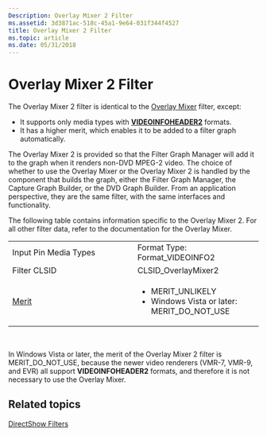 ```yaml
---
Description: Overlay Mixer 2 Filter
ms.assetid: 3d3871ac-518c-45a1-9e64-031f344f4527
title: Overlay Mixer 2 Filter
ms.topic: article
ms.date: 05/31/2018
---
```


# Overlay Mixer 2 Filter

The Overlay Mixer 2 filter is identical to the [Overlay Mixer](overlay-mixer-filter.md) filter, except:

-   It supports only media types with [**VIDEOINFOHEADER2**](/previous-versions/windows/desktop/api/dvdmedia/ns-dvdmedia-videoinfoheader2) formats.
-   It has a higher merit, which enables it to be added to a filter graph automatically.

The Overlay Mixer 2 is provided so that the Filter Graph Manager will add it to the graph when it renders non-DVD MPEG-2 video. The choice of whether to use the Overlay Mixer or the Overlay Mixer 2 is handled by the component that builds the graph, either the Filter Graph Manager, the Capture Graph Builder, or the DVD Graph Builder. From an application perspective, they are the same filter, with the same interfaces and functionality.

The following table contains information specific to the Overlay Mixer 2. For all other filter data, refer to the documentation for the Overlay Mixer.



<table>
<colgroup>
<col style="width: 50%" />
<col style="width: 50%" />
</colgroup>
<tbody>
<tr class="odd">
<td>Input Pin Media Types</td>
<td>Format Type: Format_VIDEOINFO2</td>
</tr>
<tr class="even">
<td>Filter CLSID</td>
<td>CLSID_OverlayMixer2</td>
</tr>
<tr class="odd">
<td><a href="merit.md">Merit</a></td>
<td><ul>
<li>MERIT_UNLIKELY</li>
<li>Windows Vista or later: MERIT_DO_NOT_USE</li>
</ul></td>
</tr>
</tbody>
</table>



 

In Windows Vista or later, the merit of the Overlay Mixer 2 filter is MERIT\_DO\_NOT\_USE, because the newer video renderers (VMR-7, VMR-9, and EVR) all support **VIDEOINFOHEADER2** formats, and therefore it is not necessary to use the Overlay Mixer.

## Related topics

<dl> <dt>

[DirectShow Filters](directshow-filters.md)
</dt> </dl>

 

 



